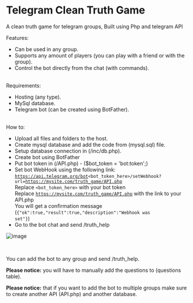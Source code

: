 # Telegram Clean Truth Game
A clean truth game for telegram groups, Built using Php and telegram API

Features:
* Can be used in any group.
* Supports any amount of players (you can play with a friend or with the group).
* Control the bot directly from the chat (with commands).

<br>Requirements:
* Hosting (any type).
* MySql database.
* Telegram bot (can be created using BotFather).

<br>How to:
* Upload all files and folders to the host.
* Create mysql database and add the code from (mysql.sql) file.
* Setup database connection in (/inc/db.php).
* Create bot using BotFather
* Put bot token in (/API.php) - ($bot_token = 'bot:token';)
* Set bot WebHook using the following link:<br>
<code>https://api.telegram.org/bot<bot_token_here>/setWebhook?url=https://mysite.com/truth_game/API.php</code><br>
Replace <code><bot_token_here></code> with your bot token<br>
Replace <code>https://mysite.com/truth_game/API.php</code> with the link to your API.php<br>
You will get a confirmation message (<code>{"ok":true,"result":true,"description":"Webhook was set"}</code>)
* Go to the bot chat and send /truth_help
  
![image](https://user-images.githubusercontent.com/25286081/146096642-d44e9657-f914-45e7-b675-3bf0bf907ce0.png)
  
  <br>
<p>You can add the bot to any group and send /truth_help.</p>
<p><strong>Please notice:</strong> you will have to manually add the questions to (questions table).</p>
<p><strong>Please notice:</strong> that if you want to add the bot to multiple groups make sure to create another API (API.php) and another database.</p>  

